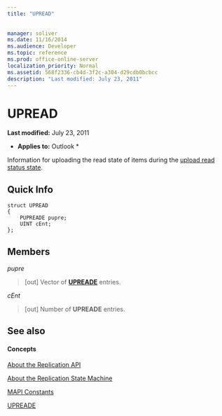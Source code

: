 ```yaml
---
title: "UPREAD"
 
 
manager: soliver
ms.date: 11/16/2014
ms.audience: Developer
ms.topic: reference
ms.prod: office-online-server
localization_priority: Normal
ms.assetid: 568f2336-cb4d-3f2c-a304-d29cdb0bcbcc
description: "Last modified: July 23, 2011"
---
```


# UPREAD

 **Last modified:** July 23, 2011 
  
 * **Applies to:** Outlook * 
  
Information for uploading the read state of items during the [upload read status state](upload-read-status-state.md).
  
## Quick Info

```
struct UPREAD 
{ 
    PUPREADE pupre; 
    UINT cEnt; 
};
```

## Members

 _pupre_
  
>  [out] Vector of **[UPREADE](upreade.md)** entries. 
    
 _cEnt_
  
>  [out] Number of **UPREADE** entries. 
    
## See also

#### Concepts

[About the Replication API](about-the-replication-api.md)
  
[About the Replication State Machine](about-the-replication-state-machine.md)
  
[MAPI Constants](mapi-constants.md)
  
[UPREADE](upreade.md)

